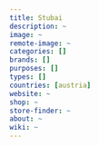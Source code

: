 ```yaml
---
title: Stubai
description: ~
image: ~
remote-image: ~
categories: []
brands: []
purposes: []
types: []
countries: [austria]
website: ~
shop: ~
store-finder: ~
about: ~
wiki: ~
---
```

